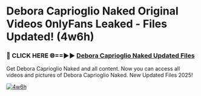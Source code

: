 # Debora Caprioglio Naked Original Videos 0nlyFans Leaked - Files Updated! (4w6h)

<h3>🔴 CLICK HERE 🌐==►► <a href="https://tinyurl.com/up5wt9bj" rel="nofollow">Debora Caprioglio Naked Updated Files</a></h3>

Get Debora Caprioglio Naked and all content. Now you can access all videos and pictures of Debora Caprioglio Naked. New Updated Files 2025!

[![4w6h](https://i.imgur.com/ABiUzMV.gif)](https://tinyurl.com/up5wt9bj)
